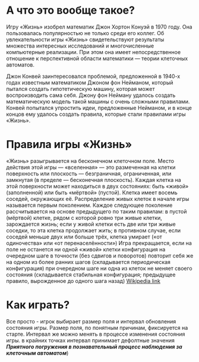 
# А что это вообще такое?
Игру «Жизнь» изобрел математик Джон Хортон Конуэй в 1970 году.
Она пользовалась популярностью не только среди его коллег. 
Об увлекательности игры «Жизнь» свидетельствуют результаты множества интересных исследований 
и многочисленные компьютерные реализации. При этом она имеет непосредственное отношение к 
перспективной области математики — теории клеточных автоматов.

Джон Конвей заинтересовался проблемой, предложенной в 1940-х годах известным математиком
Джоном фон Нейманом, который пытался создать гипотетическую машину, которая может воспроизводить сама себя.
Джону фон Нейману удалось создать математическую модель такой машины с очень сложными правилами.
Конвей попытался упростить идеи, предложенные Нейманом, и в конце концов ему удалось создать правила, 
которые стали правилами игры «Жизнь».
# Правила игры «Жизнь»
«Жизнь» разыгрывается на бесконечном клеточном поле.
Место действия этой игры — «вселенная» — это размеченная на клетки поверхность или плоскость — безграничная, 
ограниченная, или замкнутая (в пределе — бесконечная плоскость).
Каждая клетка на этой поверхности может находиться в двух состояниях: быть «живой» (заполненной) или быть «мёртвой» (пустой). Клетка имеет восемь соседей, окружающих её.
Распределение живых клеток в начале игры называется первым поколением. Каждое следующее поколение рассчитывается на основе предыдущего по таким правилам:
в пустой (мёртвой) клетке, рядом с которой ровно три живые клетки, зарождается жизнь;
если у живой клетки есть две или три живые соседки, то эта клетка продолжает жить; в противном случае, если соседей меньше двух или больше трёх, клетка умирает («от одиночества» или «от перенаселённости»)
Игра прекращается, если
на поле не останется ни одной «живой» клетки
конфигурация на очередном шаге в точности (без сдвигов и поворотов) повторит себя же на одном из более ранних шагов (складывается периодическая конфигурация)
при очередном шаге ни одна из клеток не меняет своего состояния (складывается стабильная конфигурация; предыдущее правило, вырожденное до одного шага назад)
[Wikipedia link](https://en.wikipedia.org/wiki/The_Game_of_Life)
# Как играть?
Все просто - игрок выбирает размер поля и интервал обновления состояния игры. Размер поля, по понятным причинам, фиксируется на старте. Интервал же можно менять в процессе изменения состояния игры. 
в крайних точках интервал принимает дефолтные значения
**_Приятного погружения в познавательный процесс наблюдения за клеточным автоматом_**)


